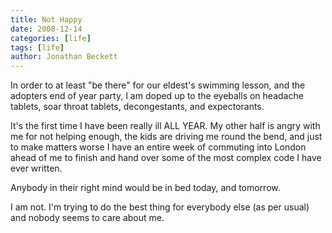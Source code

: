 ```yaml
---
title: Not Happy
date: 2008-12-14
categories: [life]
tags: [life]
author: Jonathan Beckett
---
```


In order to at least "be there" for our eldest's swimming lesson, and the adopters end of year party, I am doped up to the eyeballs on headache tablets, soar throat tablets, decongestants, and expectorants.

It's the first time I have been really ill ALL YEAR. My other half is angry with me for not helping enough, the kids are driving me round the bend, and just to make matters worse I have an entire week of commuting into London ahead of me to finish and hand over some of the most complex code I have ever written.

Anybody in their right mind would be in bed today, and tomorrow.

I am not. I'm trying to do the best thing for everybody else (as per usual) and nobody seems to care about me.